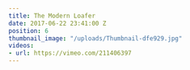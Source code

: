 ```yaml
---
title: The Modern Loafer
date: 2017-06-22 23:41:00 Z
position: 6
thumbnail_image: "/uploads/Thumbnail-dfe929.jpg"
videos:
- url: https://vimeo.com/211406397
---
```


